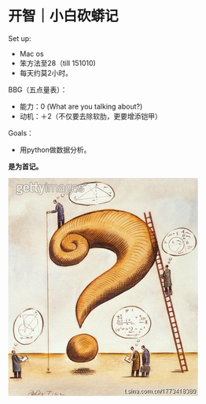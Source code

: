 # 开智｜小白砍蟒记
Set up:
 - Mac os
 - 笨方法至28（till 151010)
 - 每天约莫2小时。
 
BBG（五点量表）：
- 能力：0 (What are you talking about?)
- 动机：＋2（不仅要去除软肋，更要增添铠甲）

Goals：
- 用python做数据分析。

 

**是为首记。**


![](IMG_1558.JPG)